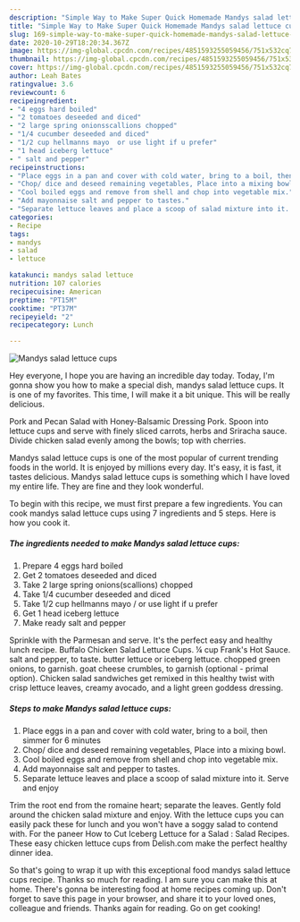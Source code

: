 ```yaml
---
description: "Simple Way to Make Super Quick Homemade Mandys salad lettuce cups"
title: "Simple Way to Make Super Quick Homemade Mandys salad lettuce cups"
slug: 169-simple-way-to-make-super-quick-homemade-mandys-salad-lettuce-cups
date: 2020-10-29T18:20:34.367Z
image: https://img-global.cpcdn.com/recipes/4851593255059456/751x532cq70/mandys-salad-lettuce-cups-recipe-main-photo.jpg
thumbnail: https://img-global.cpcdn.com/recipes/4851593255059456/751x532cq70/mandys-salad-lettuce-cups-recipe-main-photo.jpg
cover: https://img-global.cpcdn.com/recipes/4851593255059456/751x532cq70/mandys-salad-lettuce-cups-recipe-main-photo.jpg
author: Leah Bates
ratingvalue: 3.6
reviewcount: 6
recipeingredient:
- "4 eggs hard boiled"
- "2 tomatoes deseeded and diced"
- "2 large spring onionsscallions chopped"
- "1/4 cucumber deseeded and diced"
- "1/2 cup hellmanns mayo  or use light if u prefer"
- "1 head iceberg lettuce"
- " salt and pepper"
recipeinstructions:
- "Place eggs in a pan and cover with cold water, bring to a boil, then simmer for 6 minutes"
- "Chop/ dice and deseed remaining vegetables, Place into a mixing bowl."
- "Cool boiled eggs and remove from shell and chop into vegetable mix."
- "Add mayonnaise salt and pepper to tastes."
- "Separate lettuce leaves and place a scoop of salad mixture into it. Serve and enjoy"
categories:
- Recipe
tags:
- mandys
- salad
- lettuce

katakunci: mandys salad lettuce 
nutrition: 107 calories
recipecuisine: American
preptime: "PT15M"
cooktime: "PT37M"
recipeyield: "2"
recipecategory: Lunch

---
```



![Mandys salad lettuce cups](https://img-global.cpcdn.com/recipes/4851593255059456/751x532cq70/mandys-salad-lettuce-cups-recipe-main-photo.jpg)

Hey everyone, I hope you are having an incredible day today. Today, I'm gonna show you how to make a special dish, mandys salad lettuce cups. It is one of my favorites. This time, I will make it a bit unique. This will be really delicious.

Pork and Pecan Salad with Honey-Balsamic Dressing Pork. Spoon into lettuce cups and serve with finely sliced carrots, herbs and Sriracha sauce. Divide chicken salad evenly among the bowls; top with cherries.

Mandys salad lettuce cups is one of the most popular of current trending foods in the world. It is enjoyed by millions every day. It's easy, it is fast, it tastes delicious. Mandys salad lettuce cups is something which I have loved my entire life. They are fine and they look wonderful.


To begin with this recipe, we must first prepare a few ingredients. You can cook mandys salad lettuce cups using 7 ingredients and 5 steps. Here is how you cook it.

<!--inarticleads1-->

##### The ingredients needed to make Mandys salad lettuce cups:

1. Prepare 4 eggs hard boiled
1. Get 2 tomatoes deseeded and diced
1. Take 2 large spring onions(scallions) chopped
1. Take 1/4 cucumber deseeded and diced
1. Take 1/2 cup hellmanns mayo / or use light if u prefer
1. Get 1 head iceberg lettuce
1. Make ready  salt and pepper


Sprinkle with the Parmesan and serve. It&#39;s the perfect easy and healthy lunch recipe. Buffalo Chicken Salad Lettuce Cups. ¼ cup Frank&#39;s Hot Sauce. salt and pepper, to taste. butter lettuce or iceberg lettuce. chopped green onions, to garnish. goat cheese crumbles, to garnish (optional - primal option). Chicken salad sandwiches get remixed in this healthy twist with crisp lettuce leaves, creamy avocado, and a light green goddess dressing. 

<!--inarticleads2-->

##### Steps to make Mandys salad lettuce cups:

1. Place eggs in a pan and cover with cold water, bring to a boil, then simmer for 6 minutes
1. Chop/ dice and deseed remaining vegetables, Place into a mixing bowl.
1. Cool boiled eggs and remove from shell and chop into vegetable mix.
1. Add mayonnaise salt and pepper to tastes.
1. Separate lettuce leaves and place a scoop of salad mixture into it. Serve and enjoy


Trim the root end from the romaine heart; separate the leaves. Gently fold around the chicken salad mixture and enjoy. With the lettuce cups you can easily pack these for lunch and you won&#39;t have a soggy salad to contend with. For the paneer How to Cut Iceberg Lettuce for a Salad : Salad Recipes. These easy chicken lettuce cups from Delish.com make the perfect healthy dinner idea. 

So that's going to wrap it up with this exceptional food mandys salad lettuce cups recipe. Thanks so much for reading. I am sure you can make this at home. There's gonna be interesting food at home recipes coming up. Don't forget to save this page in your browser, and share it to your loved ones, colleague and friends. Thanks again for reading. Go on get cooking!
